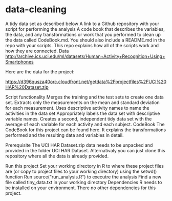 # data-cleaning
A tidy data set as described below
A link to a Github repository with your script for performing the analysis
A code book that describes the variables, the data, and any transformations or work that you performed to clean up the data called CodeBook.md. You should also include a README.md in the repo with your scripts. This repo explains how all of the scripts work and how they are connected.
Data
http://archive.ics.uci.edu/ml/datasets/Human+Activity+Recognition+Using+Smartphones

Here are the data for the project:

https://d396qusza40orc.cloudfront.net/getdata%2Fprojectfiles%2FUCI%20HAR%20Dataset.zip

Script functionality
Merges the training and the test sets to create one data set.
Extracts only the measurements on the mean and standard deviation for each measurement.
Uses descriptive activity names to name the activities in the data set
Appropriately labels the data set with descriptive variable names.
Creates a second, independent tidy data set with the average of each variable for each activity and each subject.
CodeBook
The CodeBook for this project can be found here. It explains the transformations performed and the resulting data and variables in detail.

Prerequisite
The UCI HAR Dataset.zip data needs to be unpacked and provided in the folder UCI HAR Dataset. Alternativaly you can just clone this repository where all the data is already provided.

Run this project
Set your working directory in R to where these project files are (or copy to project files to your working directory) using the setwd() function
Run source("run_analysis.R") to executre the analysis
Find a new file called tiny_data.txt in your working directory
Dependencies
R needs to be installed on your environment. There no other dependencies for this project.


